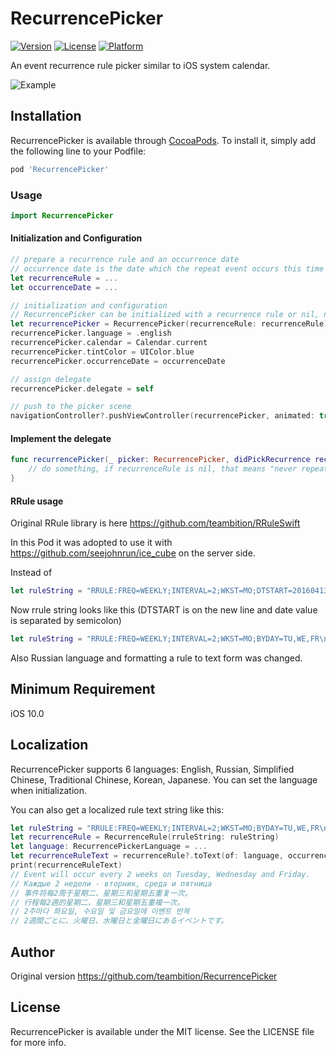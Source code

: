 # RecurrencePicker

[![Version](https://img.shields.io/cocoapods/v/RecurrencePicker.svg?style=flat)](https://cocoapods.org/pods/RecurrencePicker)
[![License](https://img.shields.io/cocoapods/l/RecurrencePicker.svg?style=flat)](https://cocoapods.org/pods/RecurrencePicker)
[![Platform](https://img.shields.io/cocoapods/p/RecurrencePicker.svg?style=flat)](https://cocoapods.org/pods/RecurrencePicker)

An event recurrence rule picker similar to iOS system calendar. 

![Example](https://github.com/teambition/RecurrencePicker/raw/master/Gif/RecurrencePickerExample.gif "RecurrencePickerExample")

## Installation

RecurrencePicker is available through [CocoaPods](https://cocoapods.org). To install
it, simply add the following line to your Podfile:

```ruby
pod 'RecurrencePicker'
```

### Usage
```swift
import RecurrencePicker
```

####  Initialization and Configuration
```swift
// prepare a recurrence rule and an occurrence date
// occurrence date is the date which the repeat event occurs this time
let recurrenceRule = ...
let occurrenceDate = ...

// initialization and configuration
// RecurrencePicker can be initialized with a recurrence rule or nil, nil means "never repeat"
let recurrencePicker = RecurrencePicker(recurrenceRule: recurrenceRule)
recurrencePicker.language = .english
recurrencePicker.calendar = Calendar.current
recurrencePicker.tintColor = UIColor.blue
recurrencePicker.occurrenceDate = occurrenceDate

// assign delegate
recurrencePicker.delegate = self

// push to the picker scene
navigationController?.pushViewController(recurrencePicker, animated: true)
```

####  Implement the delegate
```swift
func recurrencePicker(_ picker: RecurrencePicker, didPickRecurrence recurrenceRule: RecurrenceRule?) {
    // do something, if recurrenceRule is nil, that means "never repeat".
}
```

####  RRule usage

Original RRule library is here https://github.com/teambition/RRuleSwift

In this Pod it was adopted to use it with https://github.com/seejohnrun/ice_cube on the server side.

Instead of 
```swift
let ruleString = "RRULE:FREQ=WEEKLY;INTERVAL=2;WKST=MO;DTSTART=20160413T133011Z;BYDAY=TU,WE,FR"
```
Now rrule string looks like this (DTSTART is on the new line and date value is separated by semicolon)
```swift
let ruleString = "RRULE:FREQ=WEEKLY;INTERVAL=2;WKST=MO;BYDAY=TU,WE,FR\nDTSTART:20160413T133011Z"
```

Also Russian language and formatting a rule to text form was changed.


## Minimum Requirement
iOS 10.0

## Localization
RecurrencePicker supports 6 languages: English, Russian, Simplified Chinese, Traditional Chinese, Korean, Japanese. You can set the language when initialization.

You can also get a localized rule text string like this:
```swift
let ruleString = "RRULE:FREQ=WEEKLY;INTERVAL=2;WKST=MO;BYDAY=TU,WE,FR\nDTSTART:20160413T133011Z"
let recurrenceRule = RecurrenceRule(rruleString: ruleString)
let language: RecurrencePickerLanguage = ...
let recurrenceRuleText = recurrenceRule?.toText(of: language, occurrenceDate: Date())
print(recurrenceRuleText)
// Event will occur every 2 weeks on Tuesday, Wednesday and Friday.
// Каждые 2 недели - вторник, среда и пятница
// 事件将每2周于星期二、星期三和星期五重复一次。
// 行程每2週的星期二、星期三和星期五重複一次。
// 2주마다 화요일, 수요일 및 금요일에 이벤트 반복
// 2週間ごとに、火曜日、水曜日と金曜日にあるイベントです。
```

## Author

Original version https://github.com/teambition/RecurrencePicker

## License

RecurrencePicker is available under the MIT license. See the LICENSE file for more info.
